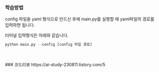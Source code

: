 ###  학습방법 
config 파일을 yaml 형식으로 만드신 후에 main.py를 실행할 때 yaml파일의 경로를 입력하면 됩니다.

터미널 입력형식은 아래와 같습니다.
```python
python main.py --config [config 파일 경로]
```
<br>
<br>
### 코드리뷰
https://ai-study-230811.tistory.com/5

